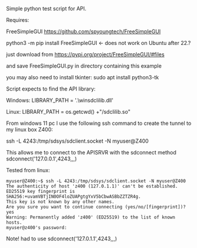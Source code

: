 Simple python test script for API.

Requires:

FreeSimpleGUI https://github.com/spyoungtech/FreeSimpleGUI

python3 -m pip install FreeSimpleGUI <- does not work on Ubuntu after 22.?
 
just download from https://pypi.org/project/FreeSimpleGUI/#files 
  
and save FreeSimpleGUI.py in directory containing this example
  
you may also need to install tkinter: sudo apt install python3-tk

Script expects to find the API library:

Windows: LIBRARY_PATH = '.\\winsdclilib.dll'

Linux: LIBRARY_PATH = os.getcwd() +"/sdclilib.so"
  

From windows 11 pc I use the following ssh command to create the tunnel to my linux box Z400:

  ssh -L 4243:/tmp/sdsys/sdclient.socket -N myuser@Z400
 
This allows me to connect to the APISRVR with the sdconnect method
  sdconnect('127.0.0.1',4243,<username>,<password>,<account>)  
 
Tested from linux:  

    myuser@Z400:~$ ssh -L 4243:/tmp/sdsys/sdclient.socket -N myuser@Z400
    The authenticity of host 'z400 (127.0.1.1)' can't be established.
    ED25519 key fingerprint is SHA256:+uvamVBTjIN0OF4loZUAPgtgYxV5bCbwASBbZZTZR4g.
    This key is not known by any other names.
    Are you sure you want to continue connecting (yes/no/[fingerprint])? yes
    Warning: Permanently added 'z400' (ED25519) to the list of known hosts.
    myuser@z400's password: 

Note! had to use sdconnect('127.0.1.1',4243,<username>,<password>,<account>)

